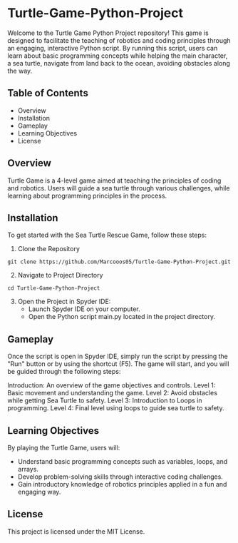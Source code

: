 # Turtle-Game-Python-Project
Welcome to the Turtle Game Python Project repository! This game is designed to facilitate the teaching of robotics and coding principles through an engaging, interactive Python script. By running this script, users can learn about basic programming concepts while helping the main character, a sea turtle, navigate from land back to the ocean, avoiding obstacles along the way.

## Table of Contents
- Overview
- Installation
- Gameplay
- Learning Objectives
- License

## Overview
Turtle Game is a 4-level game aimed at teaching the principles of coding and robotics. Users will guide a sea turtle through various challenges, while learning about programming principles in the process.

## Installation
To get started with the Sea Turtle Rescue Game, follow these steps:
1. Clone the Repository
```
git clone https://github.com/Marcooos05/Turtle-Game-Python-Project.git
```
2. Navigate to Project Directory
```
cd Turtle-Game-Python-Project
```
3. Open the Project in Spyder IDE:
    - Launch Spyder IDE on your computer.
    - Open the Python script main.py located in the project directory.

## Gameplay
Once the script is open in Spyder IDE, simply run the script by pressing the "Run" button or by using the shortcut (F5). The game will start, and you will be guided through the following steps:

Introduction: An overview of the game objectives and controls.
Level 1: Basic movement and understanding the game.
Level 2: Avoid obstacles while getting Sea Turtle to safety.
Level 3: Introduction to Loops in programming.
Level 4: Final level using loops to guide sea turtle to safety.

## Learning Objectives
By playing the Turtle Game, users will:
- Understand basic programming concepts such as variables, loops, and arrays.
- Develop problem-solving skills through interactive coding challenges.
- Gain introductory knowledge of robotics principles applied in a fun and engaging way.

## License
This project is licensed under the MIT License.
